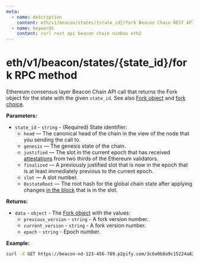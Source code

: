 ```yaml
---
meta:
  - name: description
    content: eth/v1/beacon/states/{state_id}/fork Beacon Chain REST API call details and examples.
  - name: keywords
    content: curl rest api beacon chain nimbus eth2
---
```


# eth/v1/beacon/states/{state_id}/fork RPC method

Ethereum consensus layer Beacon Chain API call that returns the Fork object for the state with the given `state_id`. See also [Fork object](https://github.com/ethereum/consensus-specs/blob/dev/specs/phase0/beacon-chain.md#fork) and [fork choice](https://ethereum.org/en/developers/docs/consensus-mechanisms/pos/gasper/#fork-choice).

**Parameters:** 

* `state_id` - `string` - (Required) State identifier:
  * `head` — The canonical head of the chain in the view of the node that you sending the call to.
  * `genesis` — The genesis state of the chain.
  * `justified` — The slot in the current epoch that has received [attestations](https://ethereum.org/en/developers/docs/consensus-mechanisms/pos/attestations/) from two thirds of the Ethereum validators.
  * `finalized` — A previously justified slot that is now in the epoch that is at least immediately previous to the current epoch.
  * `slot` — A slot number.
  * `0xstateRoot` — The root hash for the global chain state after applying changes [in the block](https://ethereum.org/en/developers/docs/blocks/) that is in the slot.

**Returns:** 

* `data` - `object` - The [Fork object](https://github.com/ethereum/consensus-specs/blob/dev/specs/phase0/beacon-chain.md#fork) with the values:
  * `previous_version` - `string` - A fork version number.
  * `current_version` - `string` - A fork version number.
  * `epoch` - `string` - Epoch number.

**Example:**

``` sh
curl -X GET https://beacon-nd-123-456-789.p2pify.com/3c6e0b8a9c15224a8228b9a98ca1531d/eth/v1/beacon/states/finalized/fork 
```
